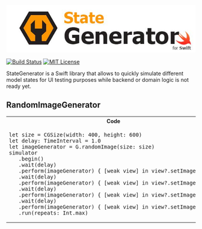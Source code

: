 ![StateGenerator](https://raw.githubusercontent.com/marciniwanicki/StateGenerator/develop/Docs/logo.jpg)

[![Build Status](https://travis-ci.org/marciniwanicki/StateGenerator.svg?branch=develop)](https://travis-ci.org/marciniwanicki/StateGenerator)
[![MIT License](https://img.shields.io/badge/license-MIT-lightgrey.svg)](https://github.com/marciniwanicki/StateGenerator/blob/master/LICENSE)

StateGenerator is a Swift library that allows to quickly simulate different model states for UI testing purposes while backend or domain logic is not ready yet.

## RandomImageGenerator

<table>
   <tr>
      <th width="70%">Code</th>
      <th width="30%">Preview</th>
   </tr>
   <tr>
      <td>
         <div class="highlight highlight-source-swift">
<pre>
let size = CGSize(width: 400, height: 600)
let delay: TimeInterval = 1.0
let imageGenerator = G.randomImage(size: size)
simulator
   .begin()
   .wait(delay)
   .perform(imageGenerator) { [weak view] in view?.setImage1($0) }
   .wait(delay)
   .perform(imageGenerator) { [weak view] in view?.setImage2($0) }
   .wait(delay)
   .perform(imageGenerator) { [weak view] in view?.setImage3($0) }
   .wait(delay)
   .perform(imageGenerator) { [weak view] in view?.setImage4($0) }
   .run(repeats: Int.max)</pre>
         </div>
      </td>
      <td>
         <img src="https://raw.githubusercontent.com/marciniwanicki/StateGenerator/develop/Docs/RandomImageGenerator.gif">
      </td>
   </tr>
</table>
